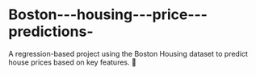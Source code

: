 # Boston---housing---price---predictions-
A regression-based project using the Boston Housing dataset to predict house prices based on key features. 🏡
